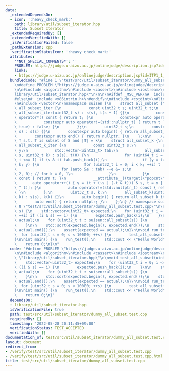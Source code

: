 ```yaml
---
data:
  _extendedDependsOn:
  - icon: ':heavy_check_mark:'
    path: library/util/subset_iterator.hpp
    title: Subset Iterator
  _extendedRequiredBy: []
  _extendedVerifiedWith: []
  _isVerificationFailed: false
  _pathExtension: cpp
  _verificationStatusIcon: ':heavy_check_mark:'
  attributes:
    '*NOT_SPECIAL_COMMENTS*': ''
    PROBLEM: https://judge.u-aizu.ac.jp/onlinejudge/description.jsp?id=ITP1_1_A
    links:
    - https://judge.u-aizu.ac.jp/onlinejudge/description.jsp?id=ITP1_1_A
  bundledCode: "#line 1 \"test/src/util/subset_iterator/dummy_all_subset.test.cpp\"\
    \n#define PROBLEM \"https://judge.u-aizu.ac.jp/onlinejudge/description.jsp?id=ITP1_1_A\"\
    \n\n#include <algorithm>\n#include <cassert>\n#include <iostream>\n\n#line 1 \"\
    library/util/subset_iterator.hpp\"\n\n\n\n#ifdef _MSC_VER\n#  include <intrin.h>\n\
    #else\n#  include <x86intrin.h>\n#endif\n\n#include <cstdint>\n#line 12 \"library/util/subset_iterator.hpp\"\
    \n#include <vector>\n\nnamespace suisen {\n    struct all_subset {\n        struct\
    \ all_subset_iter {\n            const uint32_t s; uint32_t t;\n            constexpr\
    \ all_subset_iter(uint32_t s) : s(s), t(s + 1) {}\n            constexpr auto\
    \ operator*() const { return t; }\n            constexpr auto operator++() {}\n\
    \            constexpr auto operator!=(std::nullptr_t) { return t ? (--t &= s,\
    \ true) : false; }\n        };\n        uint32_t s;\n        constexpr all_subset(uint32_t\
    \ s) : s(s) {}\n        constexpr auto begin() { return all_subset_iter(s); }\n\
    \        constexpr auto end() { return nullptr; }\n    };\n\n    // iterator over\
    \ T s.t. T is subset of S and |T| = k\n    struct all_subset_k {\n        struct\
    \ all_subset_k_iter {\n            const uint32_t s;\n            uint32_t t,\
    \ y;\n            std::vector<uint32_t> tab;\n            all_subset_k_iter(uint32_t\
    \ s, uint32_t k) : s(s), t(0) {\n                for (uint64_t i = 1; i <= s;\
    \ i <<= 1) if (s & i) tab.push_back(i);\n                if (y = tab.size() >=\
    \ k; y) {\n                    for (uint32_t i = 0; i < k; ++i) t |= tab[i];\n\
    \                    for (auto &e : tab) --e &= s;\n                    tab.insert(tab.begin(),\
    \ 2, 0); // for k = 0, 1\n                }\n            }\n            auto operator*()\
    \ const { return t; }\n            __attribute__((target(\"popcnt\")))\n     \
    \       auto operator++() { y = (t + (~s | (-t & t))) & s, t = y | tab[_mm_popcnt_u32(y\
    \ ^ t)]; }\n            auto operator!=(std::nullptr_t) const { return y != 0;\
    \ }\n        };\n        uint32_t s, k;\n        all_subset_k(uint32_t s, uint32_t\
    \ k) : s(s), k(k) {}\n        auto begin() { return all_subset_k_iter(s, k); }\n\
    \        auto end() { return nullptr; }\n    };\n} // namespace suisen\n\n\n#line\
    \ 8 \"test/src/util/subset_iterator/dummy_all_subset.test.cpp\"\n\nvoid test_all_subset(uint32_t\
    \ s) {\n    std::vector<uint32_t> expected;\n    for (uint32_t i = 0; i <= s;\
    \ ++i) if ((i & s) == i) {\n        expected.push_back(i);\n    }\n\n    std::vector<uint32_t>\
    \ actual;\n    for (uint32_t t : suisen::all_subset(s)) {\n        actual.push_back(t);\n\
    \    }\n\n    std::sort(expected.begin(), expected.end());\n    std::sort(actual.begin(),\
    \ actual.end());\n    assert(expected == actual);\n}\n\nvoid run_test() {\n  \
    \  for (uint32_t s = 0; s < 10000; ++s) {\n        test_all_subset(s);\n    }\n\
    }\n\nint main() {\n    run_test();\n    std::cout << \"Hello World\" << std::endl;\n\
    \    return 0;\n}\n"
  code: "#define PROBLEM \"https://judge.u-aizu.ac.jp/onlinejudge/description.jsp?id=ITP1_1_A\"\
    \n\n#include <algorithm>\n#include <cassert>\n#include <iostream>\n\n#include\
    \ \"library/util/subset_iterator.hpp\"\n\nvoid test_all_subset(uint32_t s) {\n\
    \    std::vector<uint32_t> expected;\n    for (uint32_t i = 0; i <= s; ++i) if\
    \ ((i & s) == i) {\n        expected.push_back(i);\n    }\n\n    std::vector<uint32_t>\
    \ actual;\n    for (uint32_t t : suisen::all_subset(s)) {\n        actual.push_back(t);\n\
    \    }\n\n    std::sort(expected.begin(), expected.end());\n    std::sort(actual.begin(),\
    \ actual.end());\n    assert(expected == actual);\n}\n\nvoid run_test() {\n  \
    \  for (uint32_t s = 0; s < 10000; ++s) {\n        test_all_subset(s);\n    }\n\
    }\n\nint main() {\n    run_test();\n    std::cout << \"Hello World\" << std::endl;\n\
    \    return 0;\n}"
  dependsOn:
  - library/util/subset_iterator.hpp
  isVerificationFile: true
  path: test/src/util/subset_iterator/dummy_all_subset.test.cpp
  requiredBy: []
  timestamp: '2022-05-28 20:11:45+09:00'
  verificationStatus: TEST_ACCEPTED
  verifiedWith: []
documentation_of: test/src/util/subset_iterator/dummy_all_subset.test.cpp
layout: document
redirect_from:
- /verify/test/src/util/subset_iterator/dummy_all_subset.test.cpp
- /verify/test/src/util/subset_iterator/dummy_all_subset.test.cpp.html
title: test/src/util/subset_iterator/dummy_all_subset.test.cpp
---
```

